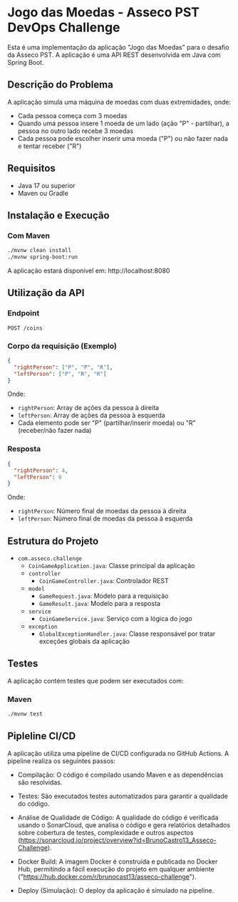 # Jogo das Moedas - Asseco PST DevOps Challenge

Esta é uma implementação da aplicação "Jogo das Moedas" para o desafio da Asseco PST. A aplicação é uma API REST desenvolvida em Java com Spring Boot.

## Descrição do Problema

A aplicação simula uma máquina de moedas com duas extremidades, onde:

- Cada pessoa começa com 3 moedas
- Quando uma pessoa insere 1 moeda de um lado (ação "P" - partilhar), a pessoa no outro lado recebe 3 moedas
- Cada pessoa pode escolher inserir uma moeda ("P") ou não fazer nada e tentar receber ("R")

## Requisitos

- Java 17 ou superior
- Maven ou Gradle

## Instalação e Execução

### Com Maven

```bash
./mvnw clean install
./mvnw spring-boot:run
```


A aplicação estará disponível em: http://localhost:8080

## Utilização da API

### Endpoint

`POST /coins`

### Corpo da requisição (Exemplo)

```json
{
  "rightPerson": ["P", "P", "R"],
  "leftPerson": ["P", "R", "R"]
}
```

Onde:
- `rightPerson`: Array de ações da pessoa à direita
- `leftPerson`: Array de ações da pessoa à esquerda
- Cada elemento pode ser "P" (partilhar/inserir moeda) ou "R" (receber/não fazer nada)

### Resposta

```json
{
  "rightPerson": 4,
  "leftPerson": 8
}
```

Onde:
- `rightPerson`: Número final de moedas da pessoa à direita
- `leftPerson`: Número final de moedas da pessoa à esquerda

## Estrutura do Projeto

- `com.asseco.challenge`
    - `CoinGameApplication.java`: Classe principal da aplicação
    - `controller`
        - `CoinGameController.java`: Controlador REST
    - `model`
        - `GameRequest.java`: Modelo para a requisição
        - `GameResult.java`: Modelo para a resposta
    - `service`
        - `CoinGameService.java`: Serviço com a lógica do jogo
    - `exception`
        - `GlobalExceptionHandler.java`: Classe responsável por tratar exceções globais da aplicação

## Testes

A aplicação contém testes que podem ser executados com:

### Maven

```bash
./mvnw test
```

## Pipleline CI/CD

A aplicação utiliza uma pipeline de CI/CD configurada no GitHub Actions. A pipeline realiza os seguintes passos:

- Compilação: O código é compilado usando Maven e as dependências são resolvidas.

- Testes: São executados testes automatizados para garantir a qualidade do código.

- Análise de Qualidade de Código: A qualidade do código é verificada usando o SonarCloud, que analisa o código e gera relatórios detalhados sobre cobertura de testes, complexidade e outros aspectos (https://sonarcloud.io/project/overview?id=BrunoCastro13_Asseco-Challenge).

- Docker Build: A imagem Docker é construída e publicada no Docker Hub, permitindo a fácil execução do projeto em qualquer ambiente ("https://hub.docker.com/r/brunocast13/asseco-challenge").

- Deploy (Simulação): O deploy da aplicação é simulado na pipeline.

